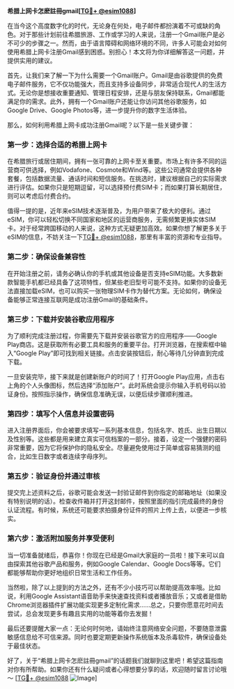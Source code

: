 **希腊上网卡怎麽註冊gmail[[TG💪+ @esim1088](https://t.me/s/esim1088)]**

在当今这个高度数字化的时代，无论身在何处，电子邮件都扮演着不可或缺的角色。对于那些计划前往希腊旅游、工作或学习的人来说，注册一个Gmail账户是必不可少的步骤之一。然而，由于语言障碍和网络环境的不同，许多人可能会对如何使用希腊上网卡注册Gmail感到困惑。别担心！本文将为你详细解答这一问题，并提供实用的建议。

首先，让我们来了解一下为什么需要一个Gmail账户。Gmail是由谷歌提供的免费电子邮件服务，它不仅功能强大，而且支持多设备同步，非常适合现代人的生活方式。无论你是想接收重要通知、管理日程安排，还是与朋友保持联系，Gmail都能满足你的需求。此外，拥有一个Gmail账户还能让你访问其他谷歌服务，如Google Drive、Google Photos等，进一步提升你的数字生活体验。

那么，如何利用希腊上网卡成功注册Gmail呢？以下是一些关键步骤：

### 第一步：选择合适的希腊上网卡

在希腊旅行或居住期间，拥有一张可靠的上网卡至关重要。市场上有许多不同的运营商可供选择，例如Vodafone、Cosmote和Wind等。这些公司通常会提供各种套餐，包括数据流量、通话时间和短信服务。在挑选时，建议根据自己的实际需求进行评估。如果你只是短期逗留，可以选择预付费SIM卡；而如果打算长期居住，则可以考虑后付费合约。

值得一提的是，近年来eSIM技术逐渐普及，为用户带来了极大的便利。通过eSIM，你可以轻松切换不同国家和地区的运营商服务，无需频繁更换实体SIM卡。对于经常跨国移动的人来说，这种方式无疑更加高效。如果你想了解更多关于eSIM的信息，不妨关注一下[TG💪+ @esim1088](https://t.me/s/esim1088)，那里有丰富的资源和专业指导。

### 第二步：确保设备兼容性

在开始注册之前，请务必确认你的手机或其他设备是否支持eSIM功能。大多数新款智能手机都已经具备了这项特性，但某些老旧型号可能不支持。如果你的设备无法直接加载eSIM，也可以购买一张物理SIM卡作为替代方案。无论如何，确保设备能够正常连接互联网是成功注册Gmail的基础条件。

### 第三步：下载并安装谷歌应用程序

为了顺利完成注册过程，你需要先下载并安装谷歌官方的应用程序——Google Play商店。这是获取所有必要工具和服务的重要平台。打开浏览器，在搜索框中输入“Google Play”即可找到相关链接。点击安装按钮后，耐心等待几分钟直到完成下载。

一旦安装完毕，接下来就是创建新账户的时间了！打开Google Play应用，点击右上角的个人头像图标，然后选择“添加账户”。此时系统会提示你输入手机号码以验证身份。按照指示操作，确保信息准确无误，以便后续步骤顺利推进。

### 第四步：填写个人信息并设置密码

进入注册界面后，你会被要求填写一系列基本信息，包括名字、姓氏、出生日期以及性别等。这些都是用来建立真实可信档案的一部分。接着，设定一个强健的密码非常重要，因为它将保护你的隐私安全。尽量避免使用过于简单或容易猜测的组合，比如生日数字或者连续字母序列。

### 第五步：验证身份并通过审核

提交完上述资料之后，谷歌可能会发送一封验证邮件到你指定的邮箱地址（如果没有特别说明的话）。检查收件箱并打开这封邮件，按照里面的指引完成最终的身份认证流程。有时候，系统还可能要求拍摄身份证件的照片上传上去，以便进一步核实。

### 第六步：激活附加服务并享受便利

当一切准备就绪后，恭喜你！你现在已经是Gmail大家庭的一员啦！接下来可以自由探索其他谷歌产品和服务，例如Google Calendar、Google Docs等等。它们都能够帮助你更好地组织日常生活和工作任务。

当然啦，除了以上提到的方法之外，还有不少小技巧可以帮助提高效率哦。比如说，利用Google Assistant语音助手来快速查找资料或者播放音乐；又或者是借助Chrome浏览器插件扩展功能实现更多定制化需求……总之，只要你愿意花时间去尝试，总会发现更多有趣且实用的功能等着你去发掘！

最后还要提醒大家一点：无论何时何地，请始终注意网络安全问题，不要随意泄露敏感信息给不可信来源。同时也要定期更新操作系统版本及杀毒软件，确保设备处于最佳状态。

好了，关于“希腊上网卡怎麽註冊gmail”的话题我们就聊到这里吧！希望这篇指南对你有所帮助。如果你还有什么疑问或者心得想要分享的话，欢迎随时留言讨论哦～ [[TG💪+ @esim1088](https://t.me/s/esim1088) ![Image](https://i.postimg.cc/4NQfJmqS/Snipaste-2025-05-13-00-14-12.png)]